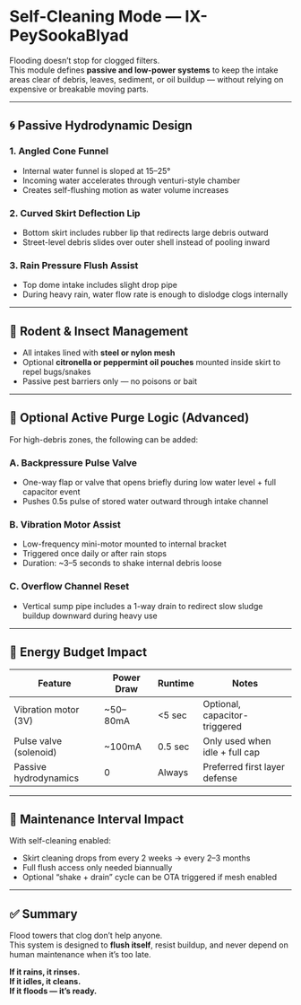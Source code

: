 # Self-Cleaning Mode — IX-PeySookaBlyad

Flooding doesn’t stop for clogged filters.  
This module defines **passive and low-power systems** to keep the intake areas clear of debris, leaves, sediment, or oil buildup — without relying on expensive or breakable moving parts.

---

## 🌀 Passive Hydrodynamic Design

### 1. **Angled Cone Funnel**
- Internal water funnel is sloped at 15–25°
- Incoming water accelerates through venturi-style chamber
- Creates self-flushing motion as water volume increases

### 2. **Curved Skirt Deflection Lip**
- Bottom skirt includes rubber lip that redirects large debris outward
- Street-level debris slides over outer shell instead of pooling inward

### 3. **Rain Pressure Flush Assist**
- Top dome intake includes slight drop pipe
- During heavy rain, water flow rate is enough to dislodge clogs internally

---

## 🐍 Rodent & Insect Management

- All intakes lined with **steel or nylon mesh**
- Optional **citronella or peppermint oil pouches** mounted inside skirt to repel bugs/snakes
- Passive pest barriers only — no poisons or bait

---

## 💨 Optional Active Purge Logic (Advanced)

For high-debris zones, the following can be added:

### A. **Backpressure Pulse Valve**
- One-way flap or valve that opens briefly during low water level + full capacitor event
- Pushes 0.5s pulse of stored water outward through intake channel

### B. **Vibration Motor Assist**
- Low-frequency mini-motor mounted to internal bracket
- Triggered once daily or after rain stops
- Duration: ~3–5 seconds to shake internal debris loose

### C. **Overflow Channel Reset**
- Vertical sump pipe includes a 1-way drain to redirect slow sludge buildup downward during heavy use

---

## 🔋 Energy Budget Impact

| Feature                   | Power Draw | Runtime | Notes                         |
|--------------------------|------------|---------|-------------------------------|
| Vibration motor (3V)     | ~50–80mA   | <5 sec  | Optional, capacitor-triggered |
| Pulse valve (solenoid)   | ~100mA     | 0.5 sec | Only used when idle + full cap|
| Passive hydrodynamics    | 0          | Always  | Preferred first layer defense |

---

## 🧰 Maintenance Interval Impact

With self-cleaning enabled:
- Skirt cleaning drops from every 2 weeks → every 2–3 months
- Full flush access only needed biannually
- Optional “shake + drain” cycle can be OTA triggered if mesh enabled

---

## ✅ Summary

Flood towers that clog don’t help anyone.  
This system is designed to **flush itself**, resist buildup, and never depend on human maintenance when it’s too late.

**If it rains, it rinses.  
If it idles, it cleans.  
If it floods — it’s ready.**
